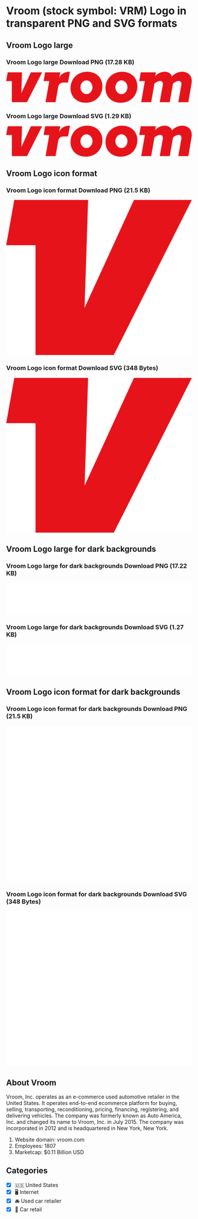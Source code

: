 # Vroom (stock symbol: VRM) Logo in transparent PNG and SVG formats

## Vroom Logo large

### Vroom Logo large Download PNG (17.28 KB)

![Vroom Logo large Download PNG (17.28 KB)](/img/orig/VRM_BIG-3249019e.png)

### Vroom Logo large Download SVG (1.29 KB)

![Vroom Logo large Download SVG (1.29 KB)](/img/orig/VRM_BIG-6786bad5.svg)

## Vroom Logo icon format

### Vroom Logo icon format Download PNG (21.5 KB)

![Vroom Logo icon format Download PNG (21.5 KB)](/img/orig/VRM-db1107bd.png)

### Vroom Logo icon format Download SVG (348 Bytes)

![Vroom Logo icon format Download SVG (348 Bytes)](/img/orig/VRM-42e8064f.svg)

## Vroom Logo large for dark backgrounds

### Vroom Logo large for dark backgrounds Download PNG (17.22 KB)

![Vroom Logo large for dark backgrounds Download PNG (17.22 KB)](/img/orig/VRM_BIG.D-3ecaf1d6.png)

### Vroom Logo large for dark backgrounds Download SVG (1.27 KB)

![Vroom Logo large for dark backgrounds Download SVG (1.27 KB)](/img/orig/VRM_BIG.D-4da754e8.svg)

## Vroom Logo icon format for dark backgrounds

### Vroom Logo icon format for dark backgrounds Download PNG (21.5 KB)

![Vroom Logo icon format for dark backgrounds Download PNG (21.5 KB)](/img/orig/VRM.D-fc76d0c3.png)

### Vroom Logo icon format for dark backgrounds Download SVG (348 Bytes)

![Vroom Logo icon format for dark backgrounds Download SVG (348 Bytes)](/img/orig/VRM.D-0b58c9ed.svg)

## About Vroom

Vroom, Inc. operates as an e-commerce used automotive retailer in the United States. It operates end-to-end ecommerce platform for buying, selling, transporting, reconditioning, pricing, financing, registering, and delivering vehicles. The company was formerly known as Auto America, Inc. and changed its name to Vroom, Inc. in July 2015. The company was incorporated in 2012 and is headquartered in New York, New York.

1. Website domain: vroom.com
2. Employees: 1807
3. Marketcap: $0.11 Billion USD


## Categories
- [x] 🇺🇸 United States
- [x] 🖥️ Internet
- [x] 🚘 Used car retailer
- [x] 🚗 Car retail
